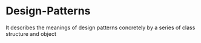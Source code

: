 # Design-Patterns
It describes the meanings of design patterns concretely by a series of class structure and object
